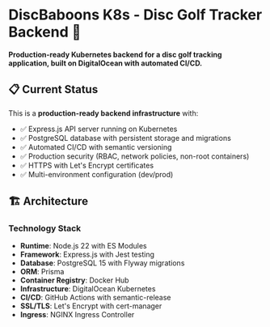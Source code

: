 # DiscBaboons K8s - Disc Golf Tracker Backend 🥏

**Production-ready Kubernetes backend for a disc golf tracking application, built on DigitalOcean with automated CI/CD.**

## 📋 Current Status
This is a **production-ready backend infrastructure** with:
- ✅ Express.js API server running on Kubernetes
- ✅ PostgreSQL database with persistent storage and migrations
- ✅ Automated CI/CD with semantic versioning
- ✅ Production security (RBAC, network policies, non-root containers)
- ✅ HTTPS with Let's Encrypt certificates
- ✅ Multi-environment configuration (dev/prod)

## 🏗️ Architecture

### Technology Stack
- **Runtime**: Node.js 22 with ES Modules
- **Framework**: Express.js with Jest testing
- **Database**: PostgreSQL 15 with Flyway migrations
- **ORM**: Prisma
- **Container Registry**: Docker Hub
- **Infrastructure**: DigitalOcean Kubernetes
- **CI/CD**: GitHub Actions with semantic-release
- **SSL/TLS**: Let's Encrypt with cert-manager
- **Ingress**: NGINX Ingress Controller